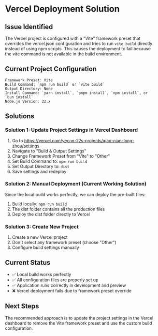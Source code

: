 # Vercel Deployment Solution

## Issue Identified

The Vercel project is configured with a "Vite" framework preset that overrides the vercel.json configuration and tries to run `vite build` directly instead of using npm scripts. This causes the deployment to fail because the vite command is not available in the build environment.

## Current Project Configuration

```
Framework Preset: Vite
Build Command: `npm run build` or `vite build`
Output Directory: None
Install Command: `yarn install`, `pnpm install`, `npm install`, or `bun install`
Node.js Version: 22.x
```

## Solutions

### Solution 1: Update Project Settings in Vercel Dashboard

1. Go to https://vercel.com/yecon-27s-projects/qian-nian-long-zhou/settings
2. Navigate to "Build & Output Settings"
3. Change Framework Preset from "Vite" to "Other"
4. Set Build Command to: `npm run build`
5. Set Output Directory to: `dist`
6. Save settings and redeploy

### Solution 2: Manual Deployment (Current Working Solution)

Since the local build works perfectly, we can deploy the pre-built files:

1. Build locally: `npm run build`
2. The dist folder contains all the production files
3. Deploy the dist folder directly to Vercel

### Solution 3: Create New Project

1. Create a new Vercel project
2. Don't select any framework preset (choose "Other")
3. Configure build settings manually

## Current Status

- ✅ Local build works perfectly
- ✅ All configuration files are properly set up
- ✅ Application runs correctly in development and preview
- ❌ Vercel deployment fails due to framework preset override

## Next Steps

The recommended approach is to update the project settings in the Vercel dashboard to remove the Vite framework preset and use the custom build configuration.
